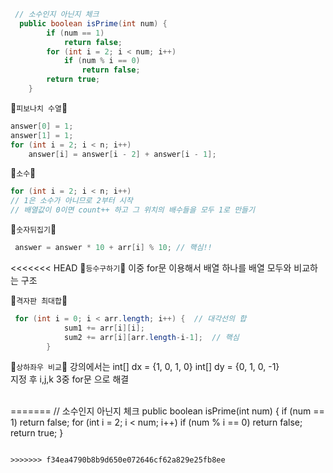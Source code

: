 ```java
 // 소수인지 아닌지 체크
  public boolean isPrime(int num) {
        if (num == 1)
            return false;
        for (int i = 2; i < num; i++) 
            if (num % i == 0)
                return false;
        return true;
    }
```

🐷`피보나치 수열`🐷
```java
answer[0] = 1;
answer[1] = 1;
for (int i = 2; i < n; i++) 
    answer[i] = answer[i - 2] + answer[i - 1];   
```

🐷`소수`🐷
```java
for (int i = 2; i < n; i++) 
// 1은 소수가 아니므로 2부터 시작
// 배열값이 0이면 count++ 하고 그 위치의 배수들을 모두 1로 만들기
```

🐷`숫자뒤집기`🐷
```java
 answer = answer * 10 + arr[i] % 10; // 핵심!!
```

<<<<<<< HEAD
🐷`등수구하기`🐷
이중 for문 이용해서 배열 하나를 배열 모두와 비교하는 구조 </br>


🐷`격자판 최대합`🐷
```java
 for (int i = 0; i < arr.length; i++) {  // 대각선의 합
            sum1 += arr[i][i];
            sum2 += arr[i][arr.length-i-1];  // 핵심
        }
```

🐷`상하좌우 비교`🐷
강의에서는 
int[] dx = {1, 0, 1, 0}   int[] dy = {0, 1, 0, -1} </br>
지정 후 i,j,k 3중 for문 으로 해결 </br></br>
 
=======
 // 소수인지 아닌지 체크
  public boolean isPrime(int num) {
        if (num == 1)
            return false;
        for (int i = 2; i < num; i++) 
            if (num % i == 0)
                return false;
        return true;
    }
```

>>>>>>> f34ea4790b8b9d650e072646cf62a829e25fb8ee
